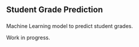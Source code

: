 ## Student Grade Prediction
###

Machine Learning model to predict student grades.

Work in progress.